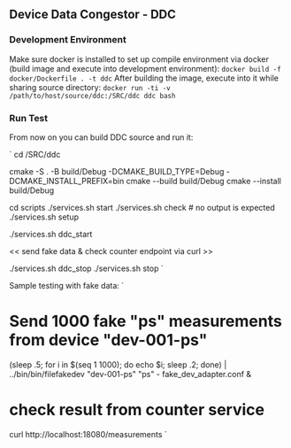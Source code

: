 ## Device Data Congestor - DDC

### Development Environment
Make sure docker is installed to set up compile environment via docker (build image and execute into development environment):
`
docker build -f docker/Dockerfile . -t ddc
`
After building the image, execute into it while sharing source directory:
`
docker run -ti -v /path/to/host/source/ddc:/SRC/ddc ddc bash
`

### Run Test
From now on you can build DDC source and run it:

`
cd /SRC/ddc

cmake -S . -B build/Debug -DCMAKE_BUILD_TYPE=Debug -DCMAKE_INSTALL_PREFIX=bin
cmake --build build/Debug
cmake --install build/Debug

cd scripts
./services.sh start
./services.sh check  # no output is expected
./services.sh setup

./services.sh ddc_start

<< send fake data & check counter endpoint via curl >>

./services.sh ddc_stop
./services.sh stop
`

Sample testing with fake data:
`
# Send 1000 fake "ps" measurements from device "dev-001-ps"
(sleep .5; for i in $(seq 1 1000); do echo $i; sleep .2; done) | ../bin/bin/filefakedev "dev-001-ps" "ps" - fake_dev_adapter.conf &

# check result from counter service
curl http://localhost:18080/measurements
`

